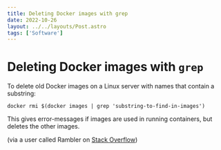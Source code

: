 ```yaml
---
title: Deleting Docker images with grep
date: 2022-10-26
layout: ../../layouts/Post.astro
tags: ['Software']
---
```


# Deleting Docker images with `grep`

To delete old Docker images on a Linux server with names that contain a substring:

```
docker rmi $(docker images | grep 'substring-to-find-in-images')
```

This gives error-messages if images are used in running containers, but deletes the other images.

(via a user called Rambler on [Stack Overflow](https://stackoverflow.com/a/40084197))
